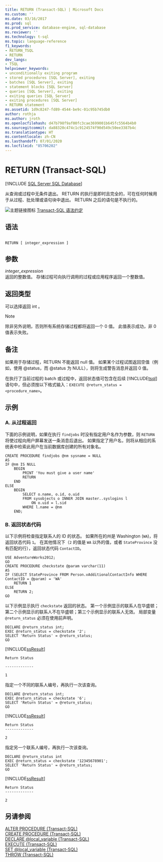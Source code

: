 ```yaml
---
title: RETURN (Transact-SQL) | Microsoft Docs
ms.custom: ''
ms.date: 03/16/2017
ms.prod: sql
ms.prod_service: database-engine, sql-database
ms.reviewer: ''
ms.technology: t-sql
ms.topic: language-reference
f1_keywords:
- RETURN_TSQL
- RETURN
dev_langs:
- TSQL
helpviewer_keywords:
- unconditionally exiting program
- stored procedures [SQL Server], exiting
- batches [SQL Server], exiting
- statement blocks [SQL Server]
- queries [SQL Server], exiting
- exiting queries [SQL Server]
- exiting procedures [SQL Server]
- RETURN statement
ms.assetid: 1d9c8247-fd89-4544-be9c-01c95b745db0
author: rothja
ms.author: jroth
ms.openlocfilehash: d47b798f9af00fc3cae3699001b645fc5564b4b0
ms.sourcegitcommit: da88320c474c1c9124574f90d549c50ee3387b4c
ms.translationtype: HT
ms.contentlocale: zh-CN
ms.lasthandoff: 07/01/2020
ms.locfileid: "85706202"
---
```

# <a name="return-transact-sql"></a>RETURN (Transact-SQL)
[!INCLUDE [SQL Server SQL Database](../../includes/applies-to-version/sql-asdb.md)]

  从查询或过程中无条件退出。 RETURN 的执行是即时且完全的，可在任何时候用于从过程、批处理或语句块中退出。 RETURN 之后的语句是不执行的。  
  
 ![主题链接图标](../../database-engine/configure-windows/media/topic-link.gif "“主题链接”图标") [Transact-SQL 语法约定](../../t-sql/language-elements/transact-sql-syntax-conventions-transact-sql.md)  
  
## <a name="syntax"></a>语法  
  
```syntaxsql
  
RETURN [ integer_expression ]   
```  
  
## <a name="arguments"></a>参数  
 *integer_expression*  
 返回的整数值。 存储过程可向执行调用的过程或应用程序返回一个整数值。  
  
## <a name="return-types"></a>返回类型  
 可以选择返回 int  。  
  
> [!NOTE]  
>  除非另外说明，否则所有系统存储过程都将返回一个 0 值。 此值表示成功，非 0 值表示失败。  
  
## <a name="remarks"></a>备注  
 如果用于存储过程，RETURN 不能返回 null 值。 如果某个过程试图返回空值（例如，使用 @status，而 @status 为 NULL），则将生成警告消息并返回 0 值。  
  
 在执行了当前过程的 batch 或过程中，返回状态值可包含在后续 [!INCLUDE[tsql](../../includes/tsql-md.md)] 语句中，但必须按以下格式输入：`EXECUTE @return_status = <procedure_name>`。  
  
## <a name="examples"></a>示例  
  
### <a name="a-returning-from-a-procedure"></a>A. 从过程返回  
 下面的示例说明，如果在执行 `findjobs` 时没有指定用户名作为参数，则 `RETURN` 将使过程向用户屏幕发送一条消息后退出。 如果指定了用户名，则将从相应的系统表中检索此用户在当前数据库创建的所有对象名。  
  
```  
CREATE PROCEDURE findjobs @nm sysname = NULL  
AS   
IF @nm IS NULL  
    BEGIN  
        PRINT 'You must give a user name'  
        RETURN  
    END  
ELSE  
    BEGIN  
        SELECT o.name, o.id, o.uid  
        FROM sysobjects o INNER JOIN master..syslogins l  
            ON o.uid = l.sid  
        WHERE l.name = @nm  
    END;  
```  
  
### <a name="b-returning-status-codes"></a>B. 返回状态代码  
 以下示例将检查指定联系人的 ID 的状态。 如果所在的州是 Washington (`WA`)，将返回状态代码 `1`。 在其他情况下（`2` 的值是 `WA` 以外的值，或者 `StateProvince` 没有匹配的行），返回状态代码 `ContactID`。  
  
```  
USE AdventureWorks2012;  
GO  
CREATE PROCEDURE checkstate @param varchar(11)  
AS  
IF (SELECT StateProvince FROM Person.vAdditionalContactInfo WHERE ContactID = @param) = 'WA'  
    RETURN 1  
ELSE  
    RETURN 2;  
GO  
```  
  
 以下示例显示执行 `checkstate` 返回的状态。 第一个示例显示的联系人在华盛顿；第二个示例显示的联系人不在华盛顿；第三个示例显示的联系人无效。 局部变量 `@return_status` 必须在使用前声明。  
  
```  
DECLARE @return_status int;  
EXEC @return_status = checkstate '2';  
SELECT 'Return Status' = @return_status;  
GO  
```  
  
 [!INCLUDE[ssResult](../../includes/ssresult-md.md)]  
  
 ```
 Return Status 
  
 ------------- 
  
 1
 ```  
  
 指定一个不同的联系人编号，再执行一次该查询。  
  
```  
DECLARE @return_status int;  
EXEC @return_status = checkstate '6';  
SELECT 'Return Status' = @return_status;  
GO  
```  
  
 [!INCLUDE[ssResult](../../includes/ssresult-md.md)]  
  
 ```
 Return Status  
 -------------  
  
 2
 ```  
  
 指定另一个联系人编号，再执行一次该查询。  
  
```  
DECLARE @return_status int  
EXEC @return_status = checkstate '12345678901';  
SELECT 'Return Status' = @return_status;  
GO  
```  
  
 [!INCLUDE[ssResult](../../includes/ssresult-md.md)]  
  
 ```
 Return Status  
 -------------  
  
 2
 ```  
  
## <a name="see-also"></a>另请参阅  
 [ALTER PROCEDURE (Transact-SQL)](../../t-sql/statements/alter-procedure-transact-sql.md)   
 [CREATE PROCEDURE (Transact-SQL)](../../t-sql/statements/create-procedure-transact-sql.md)   
 [DECLARE @local_variable (Transact-SQL)](../../t-sql/language-elements/declare-local-variable-transact-sql.md)   
 [EXECUTE (Transact-SQL)](../../t-sql/language-elements/execute-transact-sql.md)   
 [SET @local_variable (Transact-SQL)](../../t-sql/language-elements/set-local-variable-transact-sql.md)   
 [THROW (Transact-SQL)](../../t-sql/language-elements/throw-transact-sql.md)  
  
  
